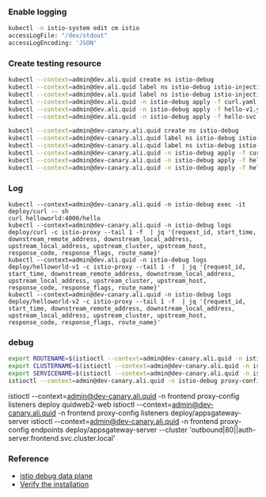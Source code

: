 ### Enable logging
```bash
kubectl -n istio-system edit cm istio
accessLogFile: "/dev/stdout"
accessLogEncoding: 'JSON'
```
### Create testing resource
```bash
kubectl --context=admin@dev.ali.quid create ns istio-debug
kubectl --context=admin@dev.ali.quid label ns istio-debug istio-injection-
kubectl --context=admin@dev.ali.quid label ns istio-debug istio-injection=enabled
kubectl --context=admin@dev.ali.quid -n istio-debug apply -f curl.yaml -n istio-debug
kubectl --context=admin@dev.ali.quid -n istio-debug apply -f hello-v1.yaml -n istio-debug
kubectl --context=admin@dev.ali.quid -n istio-debug apply -f hello-svc.yaml -n istio-debug

kubectl --context=admin@dev-canary.ali.quid create ns istio-debug
kubectl --context=admin@dev-canary.ali.quid label ns istio-debug istio-injection-
kubectl --context=admin@dev-canary.ali.quid label ns istio-debug istio-injection=enabled
kubectl --context=admin@dev-canary.ali.quid -n istio-debug apply -f curl.yaml
kubectl --context=admin@dev-canary.ali.quid -n istio-debug apply -f hello-v2.yaml
kubectl --context=admin@dev-canary.ali.quid -n istio-debug apply -f hello-svc.yaml
```
### Log
```
kubectl --context=admin@dev-canary.ali.quid -n istio-debug exec -it deploy/curl -- sh
curl helloworld:4000/hello
kubectl --context=admin@dev-canary.ali.quid -n istio-debug logs deploy/curl -c istio-proxy --tail 1 -f  | jq '{request_id, start_time, downstream_remote_address, downstream_local_address, upstream_local_address, upstream_cluster, upstream_host, response_code, response_flags, route_name}'
kubectl --context=admin@dev.ali.quid -n istio-debug logs deploy/helloworld-v1 -c istio-proxy --tail 1 -f  | jq '{request_id, start_time, downstream_remote_address, downstream_local_address, upstream_local_address, upstream_cluster, upstream_host, response_code, response_flags, route_name}'
kubectl --context=admin@dev-canary.ali.quid -n istio-debug logs deploy/helloworld-v2 -c istio-proxy --tail 1 -f  | jq '{request_id, start_time, downstream_remote_address, downstream_local_address, upstream_local_address, upstream_cluster, upstream_host, response_code, response_flags, route_name}'
```
### debug
```bash
export ROUTENAME=$(istioctl --context=admin@dev-canary.ali.quid -n istio-debug proxy-config listeners deploy/curl --address 0.0.0.0 --port 4000 -o json | jq -r '.[0].filterChains[0].filters[0].typedConfig.rds.routeConfigName')
export CLUSTERNAME=$(istioctl --context=admin@dev-canary.ali.quid -n istio-debug proxy-config routes deploy/curl --name ${ROUTENAME} -o json | jq -r '.[0].virtualHosts[1].routes[0].route.cluster')
export SERVICENAME=$(istioctl --context=admin@dev-canary.ali.quid -n istio-debug proxy-config cluster deploy/curl --fqdn ${CLUSTERNAME} -o json | jq -r '.[0].edsClusterConfig.serviceName')
istioctl --context=admin@dev-canary.ali.quid -n istio-debug proxy-config endpoints deploy/curl --cluster ${CLUSTERNAME}

```

istioctl --context=admin@dev-canary.ali.quid -n frontend proxy-config listeners deploy quidweb2-web
istioctl --context=admin@dev-canary.ali.quid -n frontend proxy-config listeners deploy/appsgateway-server
istioctl --context=admin@dev-canary.ali.quid -n frontend proxy-config endpoints deploy/appsgateway-server --cluster 'outbound|80||auth-server.frontend.svc.cluster.local'
### Reference
* [istio debug data plane](https://www.servicemesher.com/blog/istio-debug-with-envoy-log/)
* [Verify the installation](https://istio.io/latest/docs/setup/install/multicluster/verify/)
